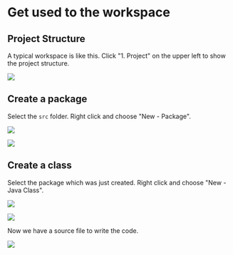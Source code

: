 # Get used to the workspace

## Project Structure

A typical workspace is like this. Click "1. Project" on the upper left to show the project structure.

![](https://ws1.sinaimg.cn/large/006tKfTcly1g0auhjba0qj30pm0e3mx8.jpg)

## Create a package

Select the `src` folder. Right click and choose "New - Package".

![](https://ws1.sinaimg.cn/large/006tKfTcly1g0aukukhskj30fu05kweg.jpg)

![](https://ws1.sinaimg.cn/large/006tKfTcly1g0aul8fq5tj30c703wjr8.jpg)

## Create a class

Select the package which was just created. Right click and choose "New - Java Class".

![](https://ws1.sinaimg.cn/large/006tKfTcly1g0aumeq32zj30fj035q2t.jpg)

![](https://ws3.sinaimg.cn/large/006tKfTcly1g0aumsl1wuj309p03x0sk.jpg)

Now we have a source file to write the code.

![](https://ws1.sinaimg.cn/large/006tKfTcly1g0aunrl77fj31490mm3yv.jpg)

